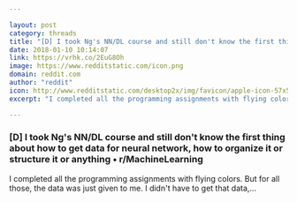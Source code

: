 ```yaml
---

layout: post
category: threads
title: "[D] I took Ng's NN/DL course and still don't know the first thing about how to get data for neural network, how to organize it or structure it or anything"
date: 2018-01-10 10:14:07
link: https://vrhk.co/2EuG8Oh
image: https://www.redditstatic.com/icon.png
domain: reddit.com
author: "reddit"
icon: http://www.redditstatic.com/desktop2x/img/favicon/apple-icon-57x57.png
excerpt: "I completed all the programming assignments with flying colors. But for all those, the data was just given to me. I didn't have to get that data,..."

---
```


### [D] I took Ng's NN/DL course and still don't know the first thing about how to get data for neural network, how to organize it or structure it or anything • r/MachineLearning

I completed all the programming assignments with flying colors. But for all those, the data was just given to me. I didn't have to get that data,...